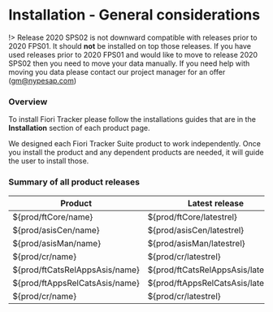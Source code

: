 # Installation - General considerations

!> Release 2020 SPS02 is not downward compatible with releases prior to 2020 FPS01. It should **not** be installed on top those releases. If you have used releases prior to 2020 FPS01 and would like to move to release 2020 SPS02 then you need to move your data manually. If you need help with moving you data please contact our project manager for an offer (gm@nypesap.com)

### Overview

To install Fiori Tracker please follow the installations guides that are in the **Installation** section of each product page. 

We designed each Fiori Tracker Suite product to work independently. Once you install the product and any dependent products are needed, it will guide the user to install those.

### Summary of all product releases

|Product|Latest release|Planned release|
|--|--|--|
|${prod/ftCore/name}|${prod/ftCore/latestrel}|${prod/ftCore/relplandate}|
|${prod/asisCen/name}|${prod/asisCen/latestrel}|${prod/asisCen/relplandate}|
|${prod/asisMan/name}|${prod/asisMan/latestrel}|${prod/asisMan/relplandate}|
|${prod/cr/name}|${prod/cr/latestrel}|${prod/cr/latestrel/relplandate}|
|${prod/ftCatsRelAppsAsis/name}|${prod/ftCatsRelAppsAsis/latestrel}|${prod/ftCatsRelAppsAsis/relplandate}|
|${prod/ftAppsRelCatsAsis/name}|${prod/ftAppsRelCatsAsis/latestrel}|${prod/ftAppsRelCatsAsis/relplandate}|
|${prod/cr/name}|${prod/cr/latestrel}|${prod/cr/relplandate}|
